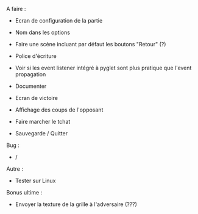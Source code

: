 A faire :
- Ecran de configuration de la partie
- Nom dans les options

- Faire une scène incluant par défaut les boutons "Retour" (?)
- Police d'écriture

- Voir si les event listener intégré à pyglet sont plus pratique que l'event propagation
- Documenter

- Ecran de victoire
- Affichage des coups de l'opposant
- Faire marcher le tchat
- Sauvegarde / Quitter

Bug : 
- /

Autre :
- Tester sur Linux


Bonus ultime : 
- Envoyer la texture de la grille à l'adversaire (???)